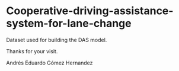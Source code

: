 # Cooperative-driving-assistance-system-for-lane-change
Dataset used for building the DAS model.

Thanks for your visit.

Andrés Eduardo Gómez Hernandez
